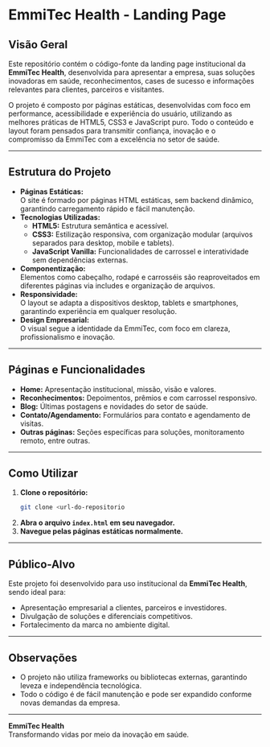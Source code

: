 # EmmiTec Health - Landing Page

## Visão Geral

Este repositório contém o código-fonte da landing page institucional da **EmmiTec Health**, desenvolvida para apresentar a empresa, suas soluções inovadoras em saúde, reconhecimentos, cases de sucesso e informações relevantes para clientes, parceiros e visitantes.

O projeto é composto por páginas estáticas, desenvolvidas com foco em performance, acessibilidade e experiência do usuário, utilizando as melhores práticas de HTML5, CSS3 e JavaScript puro. Todo o conteúdo e layout foram pensados para transmitir confiança, inovação e o compromisso da EmmiTec com a excelência no setor de saúde.

---

## Estrutura do Projeto

- **Páginas Estáticas:**  
  O site é formado por páginas HTML estáticas, sem backend dinâmico, garantindo carregamento rápido e fácil manutenção.
- **Tecnologias Utilizadas:**
  - **HTML5:** Estrutura semântica e acessível.
  - **CSS3:** Estilização responsiva, com organização modular (arquivos separados para desktop, mobile e tablets).
  - **JavaScript Vanilla:** Funcionalidades de carrossel e interatividade sem dependências externas.
- **Componentização:**  
  Elementos como cabeçalho, rodapé e carrosséis são reaproveitados em diferentes páginas via includes e organização de arquivos.
- **Responsividade:**  
  O layout se adapta a dispositivos desktop, tablets e smartphones, garantindo  experiência em qualquer resolução.
- **Design Empresarial:**  
  O visual segue a identidade da EmmiTec, com foco em clareza, profissionalismo e inovação.

---

## Páginas e Funcionalidades

- **Home:** Apresentação institucional, missão, visão e valores.
- **Reconhecimentos:** Depoimentos, prêmios e com carrossel responsivo.
- **Blog:** Últimas postagens e novidades do setor de saúde.
- **Contato/Agendamento:** Formulários para contato e agendamento de visitas.
- **Outras páginas:** Seções específicas para soluções, monitoramento remoto, entre outras.

---

## Como Utilizar

1. **Clone o repositório:**
   ```bash
   git clone <url-do-repositorio
   ```
2. **Abra o arquivo `index.html` em seu navegador.**
3. **Navegue pelas páginas estáticas normalmente.**

---

## Público-Alvo

Este projeto foi desenvolvido para uso institucional da **EmmiTec Health**, sendo ideal para:
- Apresentação empresarial a clientes, parceiros e investidores.
- Divulgação de soluções e diferenciais competitivos.
- Fortalecimento da marca no ambiente digital.

---

## Observações

- O projeto não utiliza frameworks ou bibliotecas externas, garantindo leveza e independência tecnológica.
- Todo o código é de fácil manutenção e pode ser expandido conforme novas demandas da empresa.

---

**EmmiTec Health**  
Transformando vidas por meio da inovação em saúde.